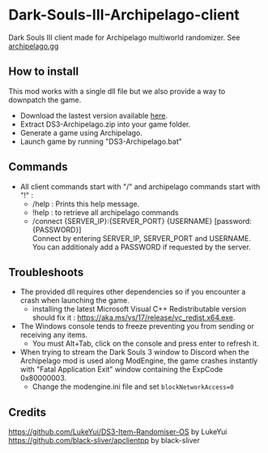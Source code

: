 # Dark-Souls-III-Archipelago-client

Dark Souls III client made for Archipelago multiworld randomizer. See [archipelago.gg](https://archipelago.gg/)

## How to install

This mod works with a single dll file but we also provide a way to downpatch the game.

- Download the lastest version available [here](https://github.com/Marechal-L/Dark-Souls-III-Archipelago-client/releases).
- Extract DS3-Archipelago.zip into your game folder.
- Generate a game using Archipelago.
- Launch game by running "DS3-Archipelago.bat"

## Commands
- All client commands start with "/" and archipelago commands start with "!" :
	- /help : Prints this help message.
	- !help : to retrieve all archipelago commands
	- /connect {SERVER_IP}:{SERVER_PORT} {USERNAME} [password:{PASSWORD}]  
	Connect by entering SERVER_IP, SERVER_PORT and USERNAME. You can additionaly add a PASSWORD if requested by the server.
	
## Troubleshoots
- The provided dll requires other dependencies so if you encounter a crash when launching the game.
   - installing the latest Microsoft Visual C++ Redistributable version should fix it : https://aka.ms/vs/17/release/vc_redist.x64.exe.
- The Windows console tends to freeze preventing you from sending or receiving any items.
   - You must Alt+Tab, click on the console and press enter to refresh it.
- When trying to stream the Dark Souls 3 window to Discord when the Archipelago mod is used along ModEngine, the game crashes instantly with "Fatal Application Exit" window containing the ExpCode 0x80000003.
   - Change the modengine.ini file and set `blockNetworkAccess=0`

## Credits
https://github.com/LukeYui/DS3-Item-Randomiser-OS by LukeYui  
https://github.com/black-sliver/apclientpp by black-sliver



